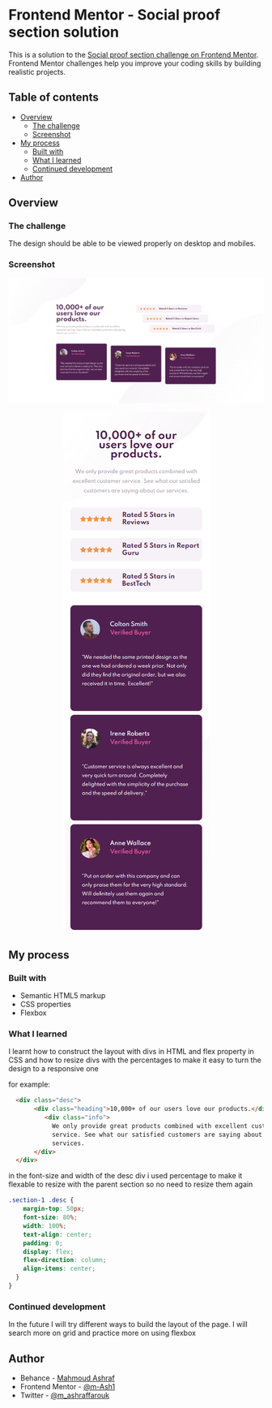 # Frontend Mentor - Social proof section solution

This is a solution to the [Social proof section challenge on Frontend Mentor](https://www.frontendmentor.io/challenges/social-proof-section-6e0qTv_bA). Frontend Mentor challenges help you improve your coding skills by building realistic projects. 

## Table of contents

- [Overview](#overview)
  - [The challenge](#the-challenge)
  - [Screenshot](#screenshot)
- [My process](#my-process)
  - [Built with](#built-with)
  - [What I learned](#what-i-learned)
  - [Continued development](#continued-development)
- [Author](#author)


## Overview

### The challenge

The design should be able to be viewed properly on desktop and mobiles.

### Screenshot

![desktop view](./screenshots/project-6.png)
<p align="center">
  <img src="./screenshots/project-6-mobile.png">
</p>

## My process

### Built with

- Semantic HTML5 markup
- CSS properties
- Flexbox

### What I learned

I learnt how to construct the layout with divs in HTML and flex property in CSS and how to resize divs with the percentages to make it easy to turn the design to a responsive one

for example:
```html
  <div class="desc">
       <div class="heading">10,000+ of our users love our products.</div>
          <div class="info">
            We only provide great products combined with excellent customer
            service. See what our satisfied customers are saying about our
            services.
       </div>
  </div>
```
in the font-size and width of the desc div i used percentage to make it flexable to resize with the parent section so no need to resize them again
```css
.section-1 .desc {
    margin-top: 50px;
    font-size: 80%;
    width: 100%;
    text-align: center;
    padding: 0;
    display: flex;
    flex-direction: column;
    align-items: center;
  }
}
```


### Continued development

In the future I will try different ways to build the layout of the page. I will search more on grid and practice more on using flexbox

## Author

- Behance - [Mahmoud Ashraf](https://www.behance.net/m_ashraffarouk/)
- Frontend Mentor - [@m-Ash1](https://www.frontendmentor.io/profile/m-Ash1)
- Twitter - [@m_ashraffarouk](https://www.twitter.com/m_ashraffarouk)



